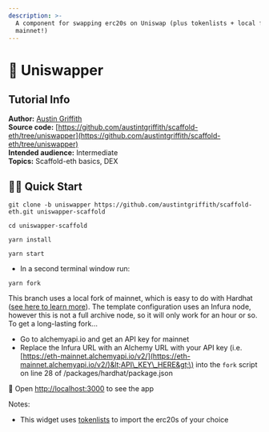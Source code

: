```yaml
---
description: >-
  A component for swapping erc20s on Uniswap (plus tokenlists + local forks of
  mainnet!)
---
```


# 🦄 Uniswapper

## Tutorial Info

**Author:** [Austin Griffith](https://github.com/austintgriffith)  
**Source code:** [https://github.com/austintgriffith/scaffold-eth/tree/uniswapper](https://github.com/austintgriffith/scaffold-eth/tree/uniswapper)  
**Intended audience:** Intermediate  
**Topics:** Scaffold-eth basics, DEX

## 🏃‍♀️ Quick Start

```text
git clone -b uniswapper https://github.com/austintgriffith/scaffold-eth.git uniswapper-scaffold

cd uniswapper-scaffold
```

```text
yarn install
```

```text
yarn start
```

* In a second terminal window run:

```text
yarn fork
```

This branch uses a local fork of mainnet, which is easy to do with Hardhat \([see here to learn more](https://hardhat.org/guides/mainnet-forking.html)\). The template configuration uses an Infura node, however this is not a full archive node, so it will only work for an hour or so. To get a long-lasting fork...

* Go to alchemyapi.io and get an API key for mainnet
* Replace the Infura URL with an Alchemy URL with your API key \(i.e. [https://eth-mainnet.alchemyapi.io/v2/](https://eth-mainnet.alchemyapi.io/v2/)&lt;API\_KEY\_HERE&gt;\) into the `fork` script on line 28 of /packages/hardhat/package.json

📱 Open [http://localhost:3000](http://localhost:3000/) to see the app

Notes:

* This widget uses [tokenlists](https://tokenlists.org/) to import the erc20s of your choice

